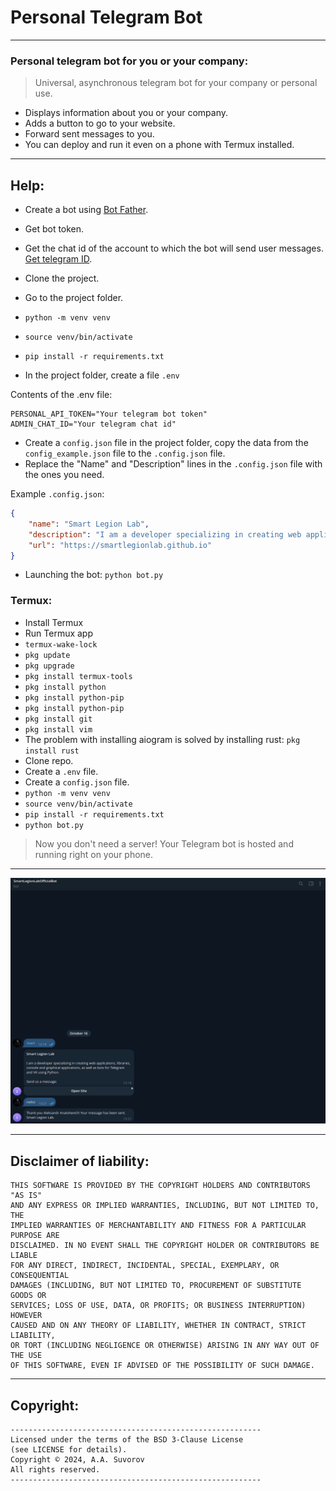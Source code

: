 # Personal Telegram Bot

---

### Personal telegram bot for you or your company:

> Universal, asynchronous telegram bot for your company or personal use.

- Displays information about you or your company. 
- Adds a button to go to your website. 
- Forward sent messages to you.
- You can deploy and run it even on a phone with Termux installed.

---

## Help:

- Create a bot using [Bot Father](https://t.me/botfather).
- Get bot token.
- Get the chat id of the account to which the bot will send user messages. [Get telegram ID](https://t.me/my_id_bot).


- Clone the project.
- Go to the project folder.
- `python -m venv venv`
- `source venv/bin/activate`
- `pip install -r requirements.txt`

- In the project folder, create a file `.env`

Contents of the .env file:

```env
PERSONAL_API_TOKEN="Your telegram bot token"
ADMIN_CHAT_ID="Your telegram chat id"
```


- Create a `config.json` file in the project folder, copy the data from the `config_example.json` file to the `.config.json` file.
- Replace the "Name" and "Description" lines in the `.config.json` file with the ones you need.

Example `.config.json`:

```json
{
    "name": "Smart Legion Lab",
    "description": "I am a developer specializing in creating web applications, libraries, console and graphical applications, as well as bots for Telegram and VK using Python.",
    "url": "https://smartlegionlab.github.io"
}
```

- Launching the bot: `python bot.py`

### Termux:

- Install Termux
- Run Termux app
- `termux-wake-lock`
- `pkg update`
- `pkg upgrade`
- `pkg install termux-tools`
- `pkg install python`
- `pkg install python-pip`
- `pkg install python-pip`
- `pkg install git`
- `pkg install vim`
- The problem with installing aiogram is solved by installing rust: `pkg install rust`
- Clone repo.
- Create a `.env` file.
- Create a `config.json` file.
- `python -m venv venv`
- `source venv/bin/activate`
- `pip install -r requirements.txt`
- `python bot.py`

> Now you don't need a server! Your Telegram bot is hosted and running right on your phone.

---

![LOGO](https://github.com/smartlegionlab/personal_telegram_bot/raw/master/data/images/personal_telegram_bot.png)

---

## Disclaimer of liability:

    THIS SOFTWARE IS PROVIDED BY THE COPYRIGHT HOLDERS AND CONTRIBUTORS "AS IS"
    AND ANY EXPRESS OR IMPLIED WARRANTIES, INCLUDING, BUT NOT LIMITED TO, THE
    IMPLIED WARRANTIES OF MERCHANTABILITY AND FITNESS FOR A PARTICULAR PURPOSE ARE
    DISCLAIMED. IN NO EVENT SHALL THE COPYRIGHT HOLDER OR CONTRIBUTORS BE LIABLE
    FOR ANY DIRECT, INDIRECT, INCIDENTAL, SPECIAL, EXEMPLARY, OR CONSEQUENTIAL
    DAMAGES (INCLUDING, BUT NOT LIMITED TO, PROCUREMENT OF SUBSTITUTE GOODS OR
    SERVICES; LOSS OF USE, DATA, OR PROFITS; OR BUSINESS INTERRUPTION) HOWEVER
    CAUSED AND ON ANY THEORY OF LIABILITY, WHETHER IN CONTRACT, STRICT LIABILITY,
    OR TORT (INCLUDING NEGLIGENCE OR OTHERWISE) ARISING IN ANY WAY OUT OF THE USE
    OF THIS SOFTWARE, EVEN IF ADVISED OF THE POSSIBILITY OF SUCH DAMAGE.

---

## Copyright:
    --------------------------------------------------------
    Licensed under the terms of the BSD 3-Clause License
    (see LICENSE for details).
    Copyright © 2024, A.A. Suvorov
    All rights reserved.
    --------------------------------------------------------